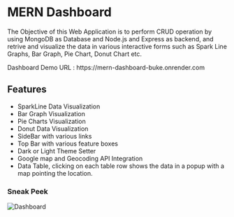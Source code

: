 <h1>MERN Dashboard</h1>
<p>The Objective of this Web Application is to perform CRUD operation by using MongoDB as Database and Node.js and Express as backend, and retrive and visualize the data in various interactive forms such as Spark Line Graphs, Bar Graph, Pie Chart, Donut Chart etc.</p>
Dashboard Demo URL : https://mern-dashboard-buke.onrender.com

<h2>Features</h2>
<ul>
  <li>SparkLine Data Visualization</li>
   <li>Bar Graph Visualization</li>
    <li>Pie Charts Visualization</li>
     <li>Donut Data Visualization</li>
      <li>SideBar with various links</li>
       <li>Top Bar with various feature boxes</li>
        <li>Dark or Light Theme Setter</li>
        <li>Google map and Geocoding API Integration</li>
         <li>Data Table, clicking on each table row shows the data in a popup with a map pointing the location. </li>
</ul>

<h3>Sneak Peek</h3>

![Dashboard](https://user-images.githubusercontent.com/87890258/227876703-49fa0591-d651-46ee-bf35-9a807ce15912.png)
